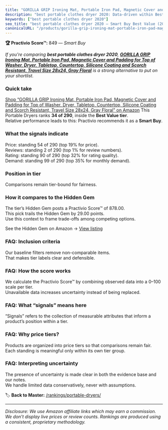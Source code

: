 ```yaml
---
title: "GORILLA GRIP Ironing Mat, Portable Iron Pad, Magnetic Cover and Padding for Top of Washer, Dryer, Tabletop, Countertop, Silicone Coating and Scorch Resistant, Travel Size 28x24, Gray Floral"
description: "best portable clothes dryer 2020: Data-driven within Best Value ranking using the Practivio Score™. Positioned by quality, value, demand, findability, momentum."
keywords: ["best portable clothes dryer 2020"]
seo_title: "best portable clothes dryer 2020 — Smart Buy Best Value (2025)"
canonicalURL: "/products/gorilla-grip-ironing-mat-portable-iron-pad-magnetic-cover-and-padding-for-top-of-washer-dryer-tabletop-countertop-silicone-coating-and-scorch-resistant-travel-size-28x24-gray-floral-B07VWSCM7F/"
---
```


**🏆 Practivio Score™:** 849 — _Smart Buy_


*If you're comparing **best portable clothes dryer 2020**, **[GORILLA GRIP Ironing Mat, Portable Iron Pad, Magnetic Cover and Padding for Top of Washer, Dryer, Tabletop, Countertop, Silicone Coating and Scorch Resistant, Travel Size 28x24, Gray Floral](https://www.amazon.com/dp/B07VWSCM7F?tag=practivio-20)** is a strong alternative to put on your shortlist.*
### Quick take
[Shop “GORILLA GRIP Ironing Mat, Portable Iron Pad, Magnetic Cover and Padding for Top of Washer, Dryer, Tabletop, Countertop, Silicone Coating and Scorch Resistant, Travel Size 28x24, Gray Floral” on Amazon](https://www.amazon.com/dp/B07VWSCM7F?tag=practivio-20)
This Portable Dryers ranks **34 of 290**, inside the **Best Value tier**.  
Relative performance leads to this: Practivio recommends it as a **Smart Buy**.

### What the signals indicate
Price: standing 54 of 290 (top 19% for price).  
Reviews: standing 2 of 290 (top 1% for review numbers).  
Rating: standing 90 of 290 (top 32% for rating quality).  
Demand: standing 99 of 290 (top 35% for monthly demand).

### Position in tier
Comparisons remain tier-bound for fairness.

### How it compares to the Hidden Gem
The tier’s Hidden Gem posts a Practivio Score™ of 878.00.  
This pick trails the Hidden Gem by 29.00 points.  
Use this context to frame trade-offs among competing options.  

See the Hidden Gem on Amazon → [View listing](https://www.amazon.com/dp/B08PVYFDCK?tag=practivio-20)

### FAQ: Inclusion criteria
Our baseline filters remove non-comparable items.  
That makes tier labels clear and defensible.

### FAQ: How the score works
We calculate the Practivio Score™ by combining observed data into a 0–100 scale per tier.  
Unavailable data increases uncertainty instead of being replaced.

### FAQ: What “signals” means here
“Signals” refers to the collection of measurable attributes that inform a product’s position within a tier.

### FAQ: Why price tiers?
Products are organized into price tiers so that comparisons remain fair.  
Each standing is meaningful only within its own tier group.

### FAQ: Interpreting uncertainty
The presence of uncertainty is made clear in both the evidence base and our notes.  
We handle limited data conservatively, never with assumptions.


🏷️ **Back to Master:** [/rankings/portable-dryers/](/rankings/portable-dryers/)

---
_Disclosure: We use Amazon affiliate links which may earn a commission. We don’t display live prices or review counts. Rankings are produced using a consistent, proprietary methodology._
